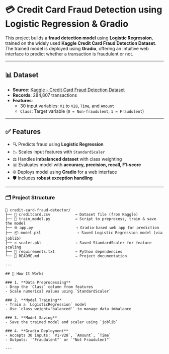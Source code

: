 # 💳 Credit Card Fraud Detection using Logistic Regression & Gradio

This project builds a **fraud detection model** using **Logistic Regression**, trained on the widely used **Kaggle Credit Card Fraud Detection Dataset**. The trained model is deployed using **Gradio**, offering an intuitive web interface to predict whether a transaction is fraudulent or not.

---

## 📊 Dataset

- **Source**: [Kaggle - Credit Card Fraud Detection Dataset](https://www.kaggle.com/datasets/mlg-ulb/creditcardfraud)
- **Records**: 284,807 transactions
- **Features**:
  - 30 input variables: `V1` to `V28`, `Time`, and `Amount`
  - `Class`: Target variable (`0 = Non-fraudulent`, `1 = Fraudulent`)

---

## ✅ Features

- 🔍 Predicts fraud using **Logistic Regression**
- 📉 Scales input features with `StandardScaler`
- ⚖️ Handles **imbalanced dataset** with class weighting
- 📊 Evaluates model with **accuracy, precision, recall, F1-score**
- 🌐 Deploys model using **Gradio** for a web interface
- 🛡️ Includes **robust exception handling**

---

### 🗂️ Project Structure

```text
📁 credit-card-fraud-detector/
├── 📄 creditcard.csv           → Dataset file (from Kaggle)
├── 🧠 train_model.py           → Script to preprocess, train & save the model
├── 🌐 app.py                   → Gradio-based web app for prediction
├── 📦 model.pkl                → Saved Logistic Regression model (via joblib)
├── ⚖️ scaler.pkl               → Saved StandardScaler for feature scaling
├── 📜 requirements.txt         → Python dependencies
└── 📘 README.md                → Project documentation

---

## 🧠 How It Works

### 1. **Data Preprocessing**
- Drop the `Class` column from features
- Scale numerical values using `StandardScaler`

### 2. **Model Training**
- Train a `LogisticRegression` model
- Use `class_weight='balanced'` to manage data imbalance

### 3. **Model Saving**
- Save the trained model and scaler using `joblib`

### 4. **Gradio Deployment**
- Accepts 30 inputs: `V1-V28`, `Amount`, `Time`
- Outputs: `"Fraudulent"` or `"Not Fraudulent"`

---

